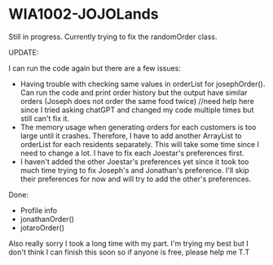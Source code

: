 # WIA1002-JOJOLands

Still in progress. Currently trying to fix the randomOrder class.

UPDATE:

I can run the code again but there are a few issues:
- Having trouble with checking same values in orderList for josephOrder(). Can run the code and print order history but the output have similar orders (Joseph does not order the same food twice) //need help here since I tried asking chatGPT and changed my code multiple times but still can't fix it.
- The memory usage when generating orders for each customers is too large until it crashes. Therefore, I have to add another ArrayList to orderList for each residents separately. This will take some time since I need to change a lot. I have to fix each Joestar's preferences first.
- I haven't added the other Joestar's preferences yet since it took too much time trying to fix Joseph's and Jonathan's preference. I'll skip their preferences for now and will try to add the other's preferences.

Done:
- Profile info
- jonathanOrder()
- jotaroOrder()

Also really sorry I took a long time with my part. I'm trying my best but I don't think I can finish this soon so if anyone is free, please help me T.T

